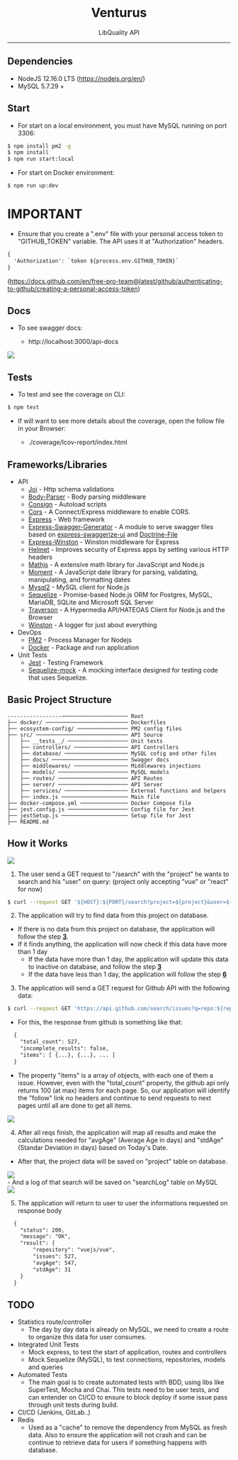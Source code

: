 <div align="center">
  <br />
  <h1>Venturus</h1>
</div>

<p align="center">
  LibQuality API
</p>

---

## Dependencies

- NodeJS 12.16.0 LTS (https://nodejs.org/en/)
- MySQL 5.7.29 +

## Start

- For start on a local environment, you must have MySQL running on port 3306:
```sh
$ npm install pm2 -g
$ npm install 
$ npm run start:local
```

- For start on Docker environment:
```sh
$ npm run up:dev
```

# IMPORTANT

- Ensure that you create a ".env" file with your personal access token to "GITHUB_TOKEN" variable. The API uses it at "Authorization" headers.

```diff
{ 
  'Authorization': `token ${process.env.GITHUB_TOKEN}` 
}
```

(https://docs.github.com/en/free-pro-team@latest/github/authenticating-to-github/creating-a-personal-access-token)

## Docs

- To see swagger docs:
    
    - http://localhost:3000/api-docs

<div>
  <a title="venturus-swagger">
    <img src="https://i.imgur.com/2hGGUgc.png"/>
  </a>
</div>

## Tests

- To test and see the coverage on CLI:

```sh
$ npm test
```

- If will want to see more details about the coverage, open the follow file in your Browser:

    - ./coverage/lcov-report/index.html

## Frameworks/Libraries

- API
    - [Joi](https://www.npmjs.com/package/joi) - Http schema validations
    - [Body-Parser](https://www.npmjs.com/package/body-parser) - Body parsing middleware
    - [Consign](https://www.npmjs.com/package/consign) - Autoload scripts
    - [Cors](https://www.npmjs.com/package/cors) - A Connect/Express middleware to enable CORS.
    - [Express](https://www.npmjs.com/package/express) - Web framework
    - [Express-Swagger-Generator](https://www.npmjs.com/package/express-swagger-generator) - A module to serve swagger files based on [express-swaggerize-ui](https://github.com/pgroot/express-swaggerize-ui) and [Doctrine-File](https://github.com/researchgate/doctrine-file)
    - [Express-Winston](https://www.npmjs.com/package/express-winston) - Winston middleware for Express
    - [Helmet](https://www.npmjs.com/package/helmet) - Improves security of Express apps by setting various HTTP headers
    - [Mathjs](https://www.npmjs.com/package/mathjs) - A extensive math library for JavaScript and Node.js
    - [Moment](https://www.npmjs.com/package/moment) - A JavaScript date library for parsing, validating, manipulating, and formatting dates
    - [Mysql2](https://www.npmjs.com/package/mysql2) - MySQL client for Node.js
    - [Sequelize](https://www.npmjs.com/package/sequelize) - Promise-based Node.js ORM for Postgres, MySQL, MariaDB, SQLite and Microsoft SQL Server
    - [Traverson](https://www.npmjs.com/package/traverson) - A Hypermedia API/HATEOAS Client for Node.js and the Browser
    - [Winston](https://www.npmjs.com/package/winston) - A logger for just about everything
- DevOps
    - [PM2](https://pm2.keymetrics.io/) - Process Manager for Nodejs
    - [Docker](https://www.docker.com/) - Package and run application
- Unit Tests
    - [Jest](https://www.npmjs.com/package/jest) - Testing Framework
    - [Sequelize-mock](https://www.npmjs.com/package/sequelize-mock) - A mocking interface designed for testing code that uses Sequelize.

## Basic Project Structure

```
-----------------───────────────────── Root
├── docker/ ────────────────────────── Dockerfiles
├── ecosystem-config/ ──────────────── PM2 config files
├── src/ ───────────────────────────── API Source
│   ├── __tests__/ ─────────────────── Unit tests 
│   ├── controllers/ ───────────────── API Controllers
│   ├── database/ ──────────────────── MySQL cofig and other files
│   ├── docs/ ──────────────────────── Swagger docs
│   ├── middlewares/ ───────────────── Middlewares injections
│   ├── models/ ────────────────────── MySQL models
│   ├── routes/ ────────────────────── API Routes
│   ├── server/ ────────────────────── API Server
│   ├── services/ ──────────────────── External functions and helpers
│   ├── index.js ───────────────────── Main file
├── docker-compose.yml ─────────────── Docker Compose file
├── jest.config.js ─────────────────── Config file for Jest
├── jestSetup.js ───────────────────── Setup file for Jest
├── README.md                       
```

## How it Works

<a title="LibQuality API">
  <img src="https://i.imgur.com/0qrlbmB.png"/>
</a>

1. The user send a GET request to "/search" with the "project" he wants to search and his "user" on query:
(project only accepting "vue" or "react" for now)

```sh
$ curl --request GET '${HOST}:${PORT}/search?project=${project}&user=${user}'
```

2. The application will try to find data from this project on database.
  - If there is no data from this project on database, the application will follow the step <b><u>3</u></b>.
  - If it finds anything, the application will now check if this data have more than 1 day
    - If the data have more than 1 day, the application will update this data to inactive on database, and follow the step <b><u>3</u></b>
    - If the data have less than 1 day, the application will follow the step <b><u>6</u></b>

3. The application will send a GET request for Github API with the following data:

```sh
$ curl --request GET 'https://api.github.com/search/issues?q=repo:${repository}+state:open&sort=created&order=desc&per_page=100'
```
  - For this, the response from github is something like that:

  ```diff
    {
      "total_count": 527,
      "incomplete_results": false,
      "items": [ {...}, {...}, ... ]
    }
  ```

  - The property "items" is a array of objects, with each one of them a issue. However, even with the "total_count" property, 
  the github api only returns 100 (at max) items for each page. So, our application will identify the "follow" link no headers and continue to send requests to 
  next pages until all are done to get all items.

  <div>
    <a title="link-headers">
      <img src="https://i.imgur.com/CcTVwiw.png"/>
    </a>
  </div>

4. After all reqs finish, the application will map all results and make the calculations needed for "avgAge" (Average Age in days) and "stdAge" (Standar Deviation in days) based on Today's Date.
  - After that, the project data will be saved on "project" table on database.
  <div>
    <a title="project-data">
      <img src="https://i.imgur.com/eACwzOe.png"/>
    </a>
  </div>
  - And a log of that search will be saved on "searchLog" table on MySQL
  <div>
    <a title="log-data">
      <img src="https://i.imgur.com/q48gdUn.png"/>
    </a>
  </div>

5. The application will return to user to user the informations requested on response body

  ```diff
    {
      "status": 200,
      "message": "OK",
      "result": {
          "repository": "vuejs/vue",
          "issues": 527,
          "avgAge": 547,
          "stdAge": 31
      }
    }
  ```

## TODO

- Statistics route/controller
  - The day by day data is already on MySQL, we need to create a route to organize this data for user consumes.
- Integrated Unit Tests
  - Mock express, to test the start of application, routes and controllers
  - Mock Sequelize (MySQL), to test connections, repositories, models and queries
- Automated Tests
  - The main goal is to create automated tests with BDD, using libs like SuperTest, Mocha and Chai. This tests need to be user tests, and can entender on CI/CD to ensure to block deploy if some issue pass through unit tests during build.
- CI/CD (Jenkins, GitLab..)
- Redis 
  - Used as a "cache" to remove the dependency from MySQL as fresh data. Also to ensure the application will not crash and can be continue to retrieve data for users if something happens with database. 
